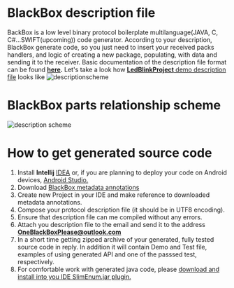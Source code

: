 # BlackBox description file
BackBox is a low level binary protocol boilerplate multilanguage(JAVA, C, C#...SWIFT(upcoming)) code generator. According to your description, BlackBox generate code, so you just need to insert your received packs handlers, and logic of creating a new package, populating, with data and sending it to the receiver. Basic documentation of the description file format can be found **[here](http://www.unirail.org/?lang=ru).** Let's take a look how [**LedBlinkProject** demo description file](https://github.com/cheblin/BlackBox_LEDBlink_Demo/blob/master/org/unirail/demo/LedBlinkProject.java) looks like
![descriptionscheme](http://www.unirail.org/wp-content/uploads/2017/12/Capture2.png)

# BlackBox parts relationship scheme

![description scheme](http://www.unirail.org/wp-content/uploads/2017/12/Schem2.png)

# How to get generated source code

1. Install **Intellij** [IDEA](https://www.jetbrains.com/idea/download/#section=windows) or, if you are planning to deploy your code on Android devices, [Android Studio.](https://developer.android.com/studio/index.html)
2. Download [BlackBox metadata annotations](https://github.com/cheblin/BlackBox/tree/master/org/unirail/BlackBox)
3. Create new Project in your IDE and make reference to downloaded metadata annotations.
3. Compose your protocol description file (it should be in UTF8 encoding).
4. Ensure that description file can me compiled without any errors.
5. Attach you description file to the email and send it to the address **OneBlackBoxPlease@outlook.com**
6. In a short time getting zipped archive of your generated, fully tested source code in reply. In addition it will contain Demo and Test file, examples of using generated API and one of the passsed test, respectively.
7. For comfortable work with generated java code, please [download and install into you IDE SlimEnum.jar plugin.](https://github.com/cheblin/SlimEnum)   
